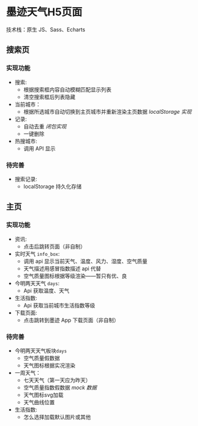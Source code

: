 # 墨迹天气H5页面
技术栈：原生 JS、Sass、Echarts

## 搜索页
### 实现功能
+ 搜索:
  + 根据搜索框内容自动模糊匹配显示列表
  + 清空搜索框后列表隐藏
+ 当前城市：
  + 根据所选城市自动切换到主页城市并重新渲染主页数据 *localStorage 实现*
+ 记录:
  + 自动去重 *闭包实现*
  + 一键删除
+ 热搜城市:
  + 调用 API 显示
### 待完善
+ 搜索记录:
  + localStorage 持久化存储

## 主页
### 实现功能
+ 资讯:
  + 点击后跳转页面（非自制）
+ 实时天气 `info_box`:
  + 调用 api 显示当前天气、温度、风力、湿度、空气质量
  + 天气描述用感冒指数描述 api 代替
  + 空气质量图标根据等级渲染——暂只有优、良
+ 今明两天天气 `days`:
  + Api 获取温度、天气
+ 生活指数:
  + Api 获取当前城市生活指数等级
+ 下载页面:
  + 点击跳转到墨迹 App 下载页面（非自制）
### 待完善
+ 今明两天天气板块`days`
  + 空气质量假数据
  + 天气图标根据实况渲染
+ 一周天气：
  + 七天天气（第一天应为昨天）
  + 空气质量指数假数据  *mock 数据*
  + 天气图标svg加载
  + 天气曲线位置
+ 生活指数:
  + 怎么选择加载默认图片或其他